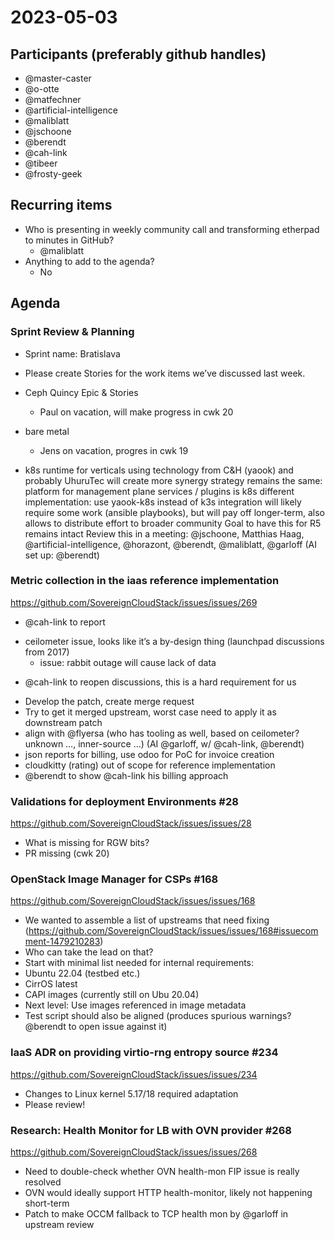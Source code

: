# 2023-05-03

## Participants (preferably github handles)

* @master-caster
* @o-otte
* @matfechner
* @artificial-intelligence
* @maliblatt
* @jschoone
* @berendt
* @cah-link
* @tibeer
* @frosty-geek

## Recurring items

- Who is presenting in weekly community call and transforming etherpad to minutes in GitHub?
  - @maliblatt
- Anything to add to the agenda?
  - No

## Agenda

### Sprint Review & Planning

- Sprint name: Bratislava
- Please create Stories for the work items we’ve discussed last week.

- Ceph Quincy Epic & Stories
   - Paul on vacation, will make progress in cwk 20
- bare metal
   - Jens on vacation, progres in cwk 19
- k8s runtime for verticals
      using technology from C&H (yaook) and probably UhuruTec will create more synergy
      strategy remains the same: platform for management plane services / plugins is k8s
      different implementation: use yaook-k8s instead of k3s
      integration will likely require some work (ansible playbooks), but will pay off longer-term, also allows to distribute effort to broader community
      Goal to have this for R5 remains intact
      Review this in a meeting: @jschoone, Matthias Haag, @artificial-intelligence, @horazont, @berendt, @maliblatt, @garloff (AI set up: @berendt)

### Metric collection in the iaas reference implementation
https://github.com/SovereignCloudStack/issues/issues/269

* @cah-link to report
- ceilometer issue, looks like it’s a by-design thing (launchpad discussions from 2017)
   - issue: rabbit outage will cause lack of data
* @cah-link to reopen discussions, this is a hard requirement for us
- Develop the patch, create merge request
- Try to get it merged upstream, worst case need to apply it as downstream patch
- align with @flyersa (who has tooling as well, based on ceilometer? unknown …, inner-source …) (AI @garloff, w/ @cah-link, @berendt)
- json reports for billing, use odoo for PoC for invoice creation
- cloudkitty (rating) out of scope for reference implementation
- @berendt to show @cah-link his billing approach

### Validations for deployment Environments #28
https://github.com/SovereignCloudStack/issues/issues/28

- What is missing for RGW bits?
- PR missing (cwk 20)

### OpenStack Image Manager for CSPs #168
https://github.com/SovereignCloudStack/issues/issues/168

- We wanted to assemble a list of upstreams that need fixing (https://github.com/SovereignCloudStack/issues/issues/168#issuecomment-1479210283)
- Who can take the lead on that?
- Start with minimal list needed for internal requirements:
- Ubuntu 22.04 (testbed etc.)
- CirrOS latest
- CAPI images (currently still on Ubu 20.04)
- Next level: Use images referenced in image metadata
- Test script should also be aligned (produces spurious warnings? @berendt to open issue against it)

### IaaS ADR on providing virtio-rng entropy source #234
https://github.com/SovereignCloudStack/issues/issues/234

- Changes to Linux kernel 5.17/18 required adaptation
- Please review!

### Research: Health Monitor for LB with OVN provider #268
https://github.com/SovereignCloudStack/issues/issues/268

- Need to double-check whether OVN health-mon FIP issue is really resolved
- OVN would ideally support HTTP health-monitor, likely not happening short-term
- Patch to make OCCM fallback to TCP health mon by @garloff in upstream review

